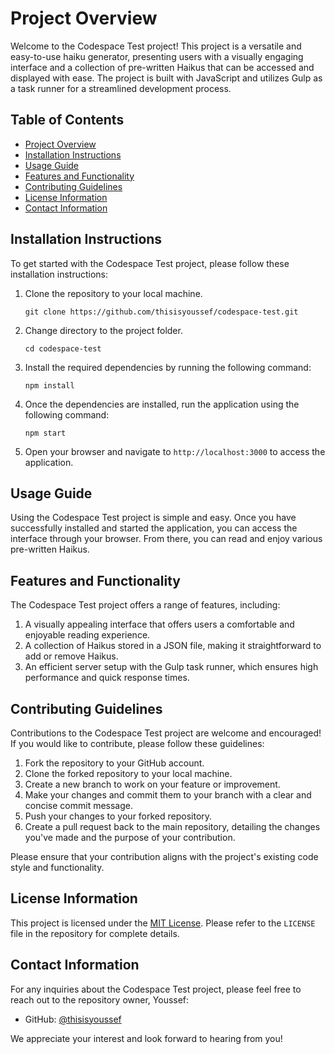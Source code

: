 # Project Overview

Welcome to the Codespace Test project! This project is a versatile and easy-to-use haiku generator, presenting users with a visually engaging interface and a collection of pre-written Haikus that can be accessed and displayed with ease. The project is built with JavaScript and utilizes Gulp as a task runner for a streamlined development process.

## Table of Contents

- [Project Overview](#project-overview)
- [Installation Instructions](#installation-instructions)
- [Usage Guide](#usage-guide)
- [Features and Functionality](#features-and-functionality)
- [Contributing Guidelines](#contributing-guidelines)
- [License Information](#license-information)
- [Contact Information](#contact-information)

## Installation Instructions

To get started with the Codespace Test project, please follow these installation instructions:

1. Clone the repository to your local machine.
   ```
   git clone https://github.com/thisisyoussef/codespace-test.git
   ```
2. Change directory to the project folder.
   ```
   cd codespace-test
   ```
3. Install the required dependencies by running the following command:
   ```
   npm install
   ```
4. Once the dependencies are installed, run the application using the following command:
   ```
   npm start
   ```
5. Open your browser and navigate to `http://localhost:3000` to access the application.

## Usage Guide

Using the Codespace Test project is simple and easy. Once you have successfully installed and started the application, you can access the interface through your browser. From there, you can read and enjoy various pre-written Haikus.

## Features and Functionality

The Codespace Test project offers a range of features, including:

1. A visually appealing interface that offers users a comfortable and enjoyable reading experience.
2. A collection of Haikus stored in a JSON file, making it straightforward to add or remove Haikus.
3. An efficient server setup with the Gulp task runner, which ensures high performance and quick response times.

## Contributing Guidelines

Contributions to the Codespace Test project are welcome and encouraged! If you would like to contribute, please follow these guidelines:

1. Fork the repository to your GitHub account.
2. Clone the forked repository to your local machine.
3. Create a new branch to work on your feature or improvement.
4. Make your changes and commit them to your branch with a clear and concise commit message.
5. Push your changes to your forked repository.
6. Create a pull request back to the main repository, detailing the changes you've made and the purpose of your contribution.

Please ensure that your contribution aligns with the project's existing code style and functionality.

## License Information

This project is licensed under the [MIT License](https://github.com/thisisyoussef/codespace-test/blob/main/LICENSE). Please refer to the `LICENSE` file in the repository for complete details.

## Contact Information

For any inquiries about the Codespace Test project, please feel free to reach out to the repository owner, Youssef:

- GitHub: [@thisisyoussef](https://github.com/thisisyoussef)

We appreciate your interest and look forward to hearing from you!